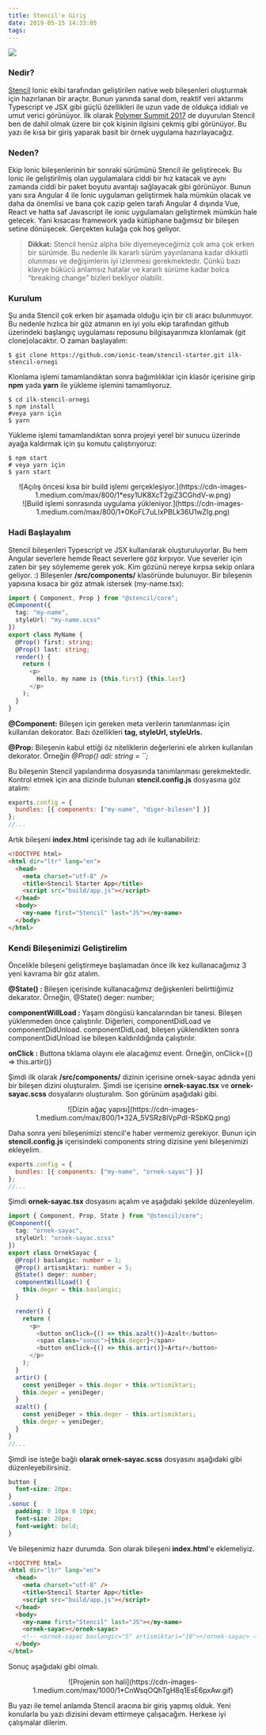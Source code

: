 ```yaml
---
title: Stencil'e Giriş
date: 2019-05-15 14:33:05
tags:
---
```


![](https://cdn-images-1.medium.com/max/1000/1*KtY9DFv1P2mC5JDWrgdeOQ.png)

### **Nedir?**

[Stencil](https://stenciljs.com) Ionic ekibi tarafından geliştirilen native web bileşenleri oluşturmak için hazırlanan bir araçtır. Bunun yanında sanal dom, reaktif veri aktarımı Typescript ve JSX gibi güçlü özellikleri ile uzun vade de oldukça iddialı ve umut verici görünüyor. İlk olarak [Polymer Summit 2017](https://www.youtube.com/watch?v=UfD-k7aHkQE) de duyurulan Stencil ben de dahil olmak üzere bir çok kişinin ilgisini çekmiş gibi görünüyor. Bu yazı ile kısa bir giriş yaparak basit bir örnek uygulama hazırlayacağız.

### **Neden?**

Ekip Ionic bileşenlerinin bir sonraki sürümünü Stencil ile geliştirecek. Bu Ionic ile geliştirilmiş olan uygulamalara ciddi bir hız katacak ve aynı zamanda ciddi bir paket boyutu avantajı sağlayacak gibi görünüyor. Bunun yanı sıra Angular 4 ile Ionic uygulamarı geliştirmek hala mümkün olacak ve daha da önemlisi ve bana çok cazip gelen tarafı Angular 4 dışında Vue, React ve hatta saf Javascript ile ionic uygulamaları geliştirmek mümkün hale gelecek. Yani kısacası framework yada kütüphane bağımsız bir bileşen setine dönüşecek. Gerçekten kulağa çok hoş geliyor.

> **Dikkat:** Stencil henüz alpha bile diyemeyeceğimiz çok ama çok erken bir sürümde. Bu nedenle ilk kararlı sürüm yayınlanana kadar dikkatli olunması ve değişimlerin iyi izlenmesi gerekmektedir. Çünkü bazı klavye bükücü anlamsız hatalar ve kararlı sürüme kadar bolca “breaking change” bizleri bekliyor olabilir.

### **Kurulum**

Şu anda Stencil çok erken bir aşamada olduğu için bir cli aracı bulunmuyor. Bu nedenle hızlıca bir göz atmanın en iyi yolu ekip tarafından github üzerindeki başlangıç uygulaması reposunu bilgisayarımıza klonlamak (git clone)olacaktır. O zaman başlayalım:

```shell
$ git clone https://github.com/ionic-team/stencil-starter.git ilk-stencil-ornegi
```

Klonlama işlemi tamamlandıktan sonra bağımlılıklar için klasör içerisine girip **npm** yada **yarn** ile yükleme işlemini tamamlıyoruz.

```shell
$ cd ilk-stencil-ornegi
$ npm install
#veya yarn için
$ yarn
```

Yükleme işlemi tamamlandıktan sonra projeyi yerel bir sunucu üzerinde ayağa kaldırmak için şu komutu çalıştırıyoruz:

```shell
$ npm start
# veya yarn için
$ yarn start
```

<center>
![Açılış öncesi kısa bir build işlemi gerçekleşiyor.](https://cdn-images-1.medium.com/max/800/1*esy1UK8XcT2giZ3CGhdV-w.png)
</center>

<center>
![Build işlemi sonrasında uygulama yükleniyor.](https://cdn-images-1.medium.com/max/800/1*0KoFL7uLIxPBLk36U1wZIg.png)
</center>

### **Hadi Başlayalım**

Stencil bileşenleri Typescript ve JSX kullanılarak oluşturuluyorlar. Bu hem Angular severlere hemde React severlere göz kırpıyor. Vue severler için zaten bir şey söylememe gerek yok. Kim gözünü nereye kırpsa sekip onlara geliyor. :) Bileşenler **/src/components/** klasöründe bulunuyor. Bir bileşenin yapısına kısaca bir göz atmak istersek (my-name.tsx):

```ts
import { Component, Prop } from "@stencil/core";
@Component({
  tag: "my-name",
  styleUrl: "my-name.scss"
})
export class MyName {
  @Prop() first: string;
  @Prop() last: string;
  render() {
    return (
      <p>
        Hello, my name is {this.first} {this.last}
      </p>
    );
  }
}
```

**@Component:** Bileşen için gereken meta verilerin tanımlanması için kullanılan dekorator. Bazı özellikleri **tag, styleUrl, styleUrls.**

**@Prop:** Bileşenin kabul ettiği öz niteliklerin değerlerini ele alırken kullanılan dekorator. Örneğin _@Prop() adi: string = ``;_

Bu bileşenin Stencil yapılandırma dosyasında tanımlanması gerekmektedir. Kontrol etmek için ana dizinde bulunan **stencil.config.js** dosyasına göz atalım:

```js
exports.config = {
  bundles: [{ components: ["my-name", "diger-bilesen"] }]
};
//...
```

Artık bileşeni **index.html** içerisinde tag adı ile kullanabiliriz:

```html
<!DOCTYPE html>
<html dir="ltr" lang="en">
  <head>
    <meta charset="utf-8" />
    <title>Stencil Starter App</title>
    <script src="build/app.js"></script>
  </head>
  <body>
    <my-name first="Stencil" last="JS"></my-name>
  </body>
</html>
```

### **Kendi Bileşenimizi Geliştirelim**

Öncelikle bileşeni geliştirmeye başlamadan önce ilk kez kullanacağımız 3 yeni kavrama bir göz atalım.

**@State() :** Bileşen içerisinde kullanacağımız değişkenleri belirttiğimiz dekarator. Örneğin, @State() deger: number;

**componentWillLoad :** Yaşam döngüsü kancalarından bir tanesi. Bileşen yüklenmeden önce çalıştırılır. Diğerleri, componentDidLoad ve componentDidUnload. componentDidLoad, bileşen yüklendikten sonra componentDidUnload ise bileşen kaldırıldığında çalıştırılır.

**onClick :** Buttona tıklama olayını ele alacağımız event. Örneğin, onClick={() => this.artir()}

Şimdi ilk olarak **/src/components/** dizinin içerisine ornek-sayac adında yeni bir bileşen dizini oluşturalım. Şimdi ise içerisine **ornek-sayac.tsx** ve **ornek-sayac.scss** dosyalarını oluşturalım. Son görünüm aşağıdaki gibi.

<center>
![Dizin ağaç yapısı](https://cdn-images-1.medium.com/max/800/1*32A_5VSRz8lVpPdI-RSbKQ.png)
</center>

Daha sonra yeni bileşenimizi stencil'e haber vermemiz gerekiyor. Bunun için **stencil.config.js** içerisindeki components string dizisine yeni bileşenimizi ekleyelim.

```js
exports.config = {
  bundles: [{ components: ["my-name", "ornek-sayac"] }]
};
//...
```

Şimdi **ornek-sayac.tsx** dosyasını açalım ve aşağıdaki şekilde düzenleyelim.

```ts
import { Component, Prop, State } from "@stencil/core";
@Component({
  tag: "ornek-sayac",
  styleUrl: "ornek-sayac.scss"
})
export class OrnekSayac {
  @Prop() baslangic: number = 1;
  @Prop() artismiktari: number = 5;
  @State() deger: number;
  componentWillLoad() {
    this.deger = this.baslangic;
  }

  render() {
    return (
      <p>
        <button onClick={() => this.azalt()}>Azalt</button>
        <span class="sonuc">{this.deger}</span>
        <button onClick={() => this.artir()}>Artır</button>
      </p>
    );
  }
  artir() {
    const yeniDeger = this.deger + this.artismiktari;
    this.deger = yeniDeger;
  }
  azalt() {
    const yeniDeger = this.deger - this.artismiktari;
    this.deger = yeniDeger;
  }
}
//...
```

Şimdi ise isteğe bağlı **olarak ornek-sayac.scss** dosyasını aşağıdaki gibi düzenleyebilirsiniz.

```scss
button {
  font-size: 20px;
}
.sonuc {
  padding: 0 10px 0 10px;
  font-size: 20px;
  font-weight: bold;
}
```

Ve bileşenimiz hazır durumda. Son olarak bileşeni **index.html**'e eklemeliyiz.

```html
<!DOCTYPE html>
<html dir="ltr" lang="en">
  <head>
    <meta charset="utf-8" />
    <title>Stencil Starter App</title>
    <script src="build/app.js"></script>
  </head>
  <body>
    <my-name first="Stencil" last="JS"></my-name>
    <ornek-sayac></ornek-sayac>
    <!-- <ornek-sayac baslangic="5" artismiktari="10"></ornek-sayac> -->
  </body>
</html>
```

Sonuç aşağıdaki gibi olmalı.
<center>
![Projenin son hali](https://cdn-images-1.medium.com/max/1000/1*CnWsqOQhTgH8q1EsE6pxAw.gif)
</center>

Bu yazı ile temel anlamda Stencil aracına bir giriş yapmış olduk. Yeni konularla bu yazı dizisini devam ettirmeye çalışacağım. Herkese iyi çalışmalar dilerim.
